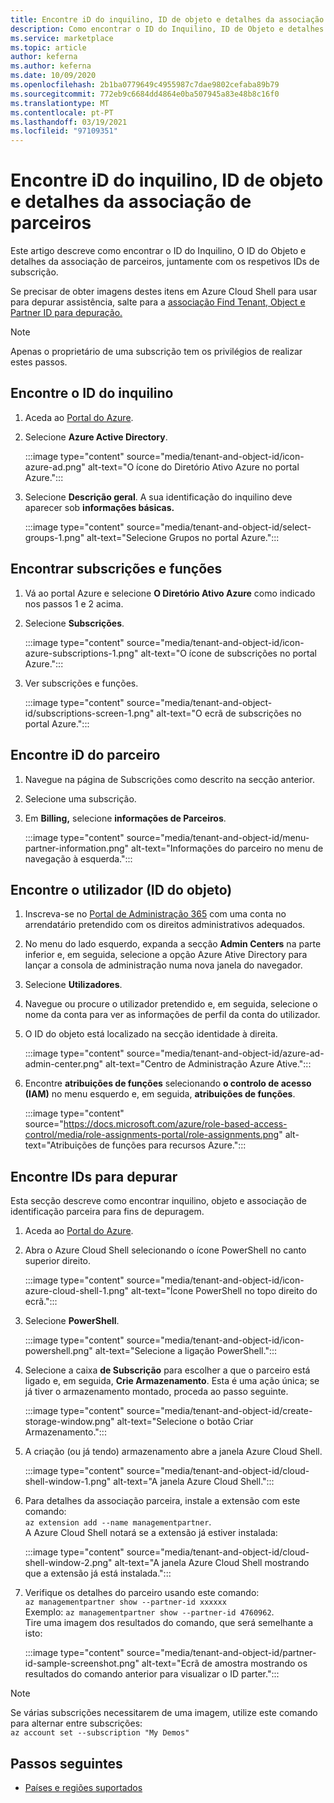 ```yaml
---
title: Encontre iD do inquilino, ID de objeto e detalhes da associação de parceiros no Azure Marketplace
description: Como encontrar o ID do Inquilino, ID de Objeto e detalhes da associação de parceiros de um ID de subscrição no Mercado Azure.
ms.service: marketplace
ms.topic: article
author: keferna
ms.author: keferna
ms.date: 10/09/2020
ms.openlocfilehash: 2b1ba0779649c4955987c7dae9802cefaba89b79
ms.sourcegitcommit: 772eb9c6684dd4864e0ba507945a83e48b8c16f0
ms.translationtype: MT
ms.contentlocale: pt-PT
ms.lasthandoff: 03/19/2021
ms.locfileid: "97109351"
---
```

# <a name="find-tenant-id-object-id-and-partner-association-details"></a>Encontre iD do inquilino, ID de objeto e detalhes da associação de parceiros

Este artigo descreve como encontrar o ID do Inquilino, O ID do Objeto e detalhes da associação de parceiros, juntamente com os respetivos IDs de subscrição.

Se precisar de obter imagens destes itens em Azure Cloud Shell para usar para depurar assistência, salte para a [associação Find Tenant, Object e Partner ID para depuração.](#find-ids-for-debugging)

>[!Note]
> Apenas o proprietário de uma subscrição tem os privilégios de realizar estes passos.

## <a name="find-tenant-id"></a>Encontre o ID do inquilino

1. Aceda ao [Portal do Azure](https://ms.portal.azure.com/).
2. Selecione **Azure Active Directory**.

    :::image type="content" source="media/tenant-and-object-id/icon-azure-ad.png" alt-text="O ícone do Diretório Ativo Azure no portal Azure.":::

3. Selecione **Descrição geral**. A sua identificação do inquilino deve aparecer sob **informações básicas.**

    :::image type="content" source="media/tenant-and-object-id/select-groups-1.png" alt-text="Selecione Grupos no portal Azure.":::

## <a name="find-subscriptions-and-roles"></a>Encontrar subscrições e funções

1. Vá ao portal Azure e selecione **O Diretório Ativo Azure** como indicado nos passos 1 e 2 acima.
2. Selecione **Subscrições**.

    :::image type="content" source="media/tenant-and-object-id/icon-azure-subscriptions-1.png" alt-text="O ícone de subscrições no portal Azure.":::

3. Ver subscrições e funções.

    :::image type="content" source="media/tenant-and-object-id/subscriptions-screen-1.png" alt-text="O ecrã de subscrições no portal Azure.":::

## <a name="find-partner-id"></a>Encontre iD do parceiro

1. Navegue na página de Subscrições como descrito na secção anterior.
2. Selecione uma subscrição.
3. Em **Billing,** selecione **informações de Parceiros**.

    :::image type="content" source="media/tenant-and-object-id/menu-partner-information.png" alt-text="Informações do parceiro no menu de navegação à esquerda.":::

## <a name="find-user-object-id"></a>Encontre o utilizador (ID do objeto)

1. Inscreva-se no [Portal de Administração 365](https://portal.office.com/adminportal/home) com uma conta no arrendatário pretendido com os direitos administrativos adequados.
2. No menu do lado esquerdo, expanda a secção **Admin Centers** na parte inferior e, em seguida, selecione a opção Azure Ative Directory para lançar a consola de administração numa nova janela do navegador.
3. Selecione **Utilizadores**.
4. Navegue ou procure o utilizador pretendido e, em seguida, selecione o nome da conta para ver as informações de perfil da conta do utilizador.
5. O ID do objeto está localizado na secção identidade à direita.

    :::image type="content" source="media/tenant-and-object-id/azure-ad-admin-center.png" alt-text="Centro de Administração Azure Ative.":::

6. Encontre **atribuições de funções** selecionando **o controlo de acesso (IAM)** no menu esquerdo e, em seguida, **atribuições de funções**.

    :::image type="content" source="https://docs.microsoft.com/azure/role-based-access-control/media/role-assignments-portal/role-assignments.png" alt-text="Atribuições de funções para recursos Azure.":::

## <a name="find-ids-for-debugging"></a>Encontre IDs para depurar

Esta secção descreve como encontrar inquilino, objeto e associação de identificação parceira para fins de depuragem.

1. Aceda ao [Portal do Azure](https://ms.portal.azure.com/).
2. Abra o Azure Cloud Shell selecionando o ícone PowerShell no canto superior direito.

    :::image type="content" source="media/tenant-and-object-id/icon-azure-cloud-shell-1.png" alt-text="Ícone PowerShell no topo direito do ecrã.":::

3. Selecione **PowerShell**.

    :::image type="content" source="media/tenant-and-object-id/icon-powershell.png" alt-text="Selecione a ligação PowerShell.":::

4. Selecione a caixa **de Subscrição** para escolher a que o parceiro está ligado e, em seguida, **Crie Armazenamento**. Esta é uma ação única; se já tiver o armazenamento montado, proceda ao passo seguinte.

    :::image type="content" source="media/tenant-and-object-id/create-storage-window.png" alt-text="Selecione o botão Criar Armazenamento.":::

5. A criação (ou já tendo) armazenamento abre a janela Azure Cloud Shell.

    :::image type="content" source="media/tenant-and-object-id/cloud-shell-window-1.png" alt-text="A janela Azure Cloud Shell.":::

6. Para detalhes da associação parceira, instale a extensão com este comando:<br>`az extension add --name managementpartner`.<br>A Azure Cloud Shell notará se a extensão já estiver instalada:

    :::image type="content" source="media/tenant-and-object-id/cloud-shell-window-2.png" alt-text="A janela Azure Cloud Shell mostrando que a extensão já está instalada.":::

7. Verifique os detalhes do parceiro usando este comando:<br>`az managementpartner show --partner-id xxxxxx`<br>Exemplo: `az managementpartner show --partner-id 4760962`.<br>Tire uma imagem dos resultados do comando, que será semelhante a isto:

    :::image type="content" source="media/tenant-and-object-id/partner-id-sample-screenshot.png" alt-text="Ecrã de amostra mostrando os resultados do comando anterior para visualizar o ID parter.":::

>[!NOTE]
>Se várias subscrições necessitarem de uma imagem, utilize este comando para alternar entre subscrições:<br>`az account set --subscription "My Demos"`

## <a name="next-steps"></a>Passos seguintes

- [Países e regiões suportados](sell-from-countries.md)